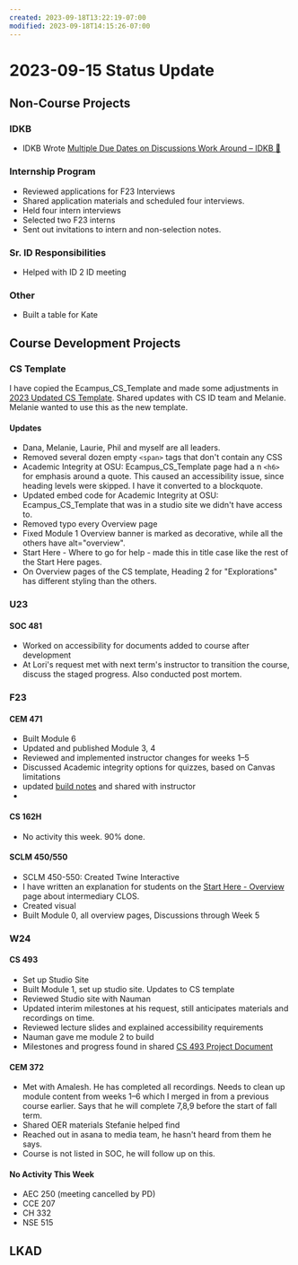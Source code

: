```yaml
---
created: 2023-09-18T13:22:19-07:00
modified: 2023-09-18T14:15:26-07:00
---
```


# 2023-09-15 Status Update

## Non-Course Projects

### IDKB

- IDKB Wrote [Multiple Due Dates on Discussions Work Around – IDKB 🦫](https://idkb.oregonstate.education/knowledge-base/multiple-due-dates-on-discussions-work-around/)

### Internship Program

- Reviewed applications for F23 Interviews
- Shared application materials and scheduled four interviews.
- Held four intern interviews
- Selected two F23 interns
- Sent out invitations to intern and non-selection notes.

### Sr. ID Responsibilities

- Helped with ID 2 ID meeting

### Other

- Built a table for Kate

## Course Development Projects

### CS Template

I have copied the Ecampus_CS_Template and made some adjustments in [2023 Updated CS Template](https://canvas.oregonstate.edu/courses/1963837). Shared updates with CS ID team and Melanie. Melanie wanted to use this as the new template.

#### Updates

- Dana, Melanie, Laurie, Phil and myself are all leaders.
- Removed several dozen empty `<span>` tags that don't contain any CSS
- Academic Integrity at OSU: Ecampus_CS_Template page had a n `<h6>` for emphasis around a quote. This caused an accessibility issue, since heading levels were skipped. I have it converted to a blockquote.
- Updated embed code for Academic Integrity at OSU: Ecampus_CS_Template that was in a studio site we didn't have access to.
- Removed typo every Overview page
- Fixed Module 1 Overview banner is marked as decorative, while all the others have alt="overview".
- Start Here - Where to go for help - made this in title case like the rest of the Start Here pages.
- On Overview pages of the CS template, Heading 2 for "Explorations" has different styling than the others.

### U23

#### SOC 481

- Worked on accessibility for documents added to course after development
- At Lori's request met with next term's instructor to transition the course, discuss the staged progress. Also conducted post mortem.

### F23

#### CEM 471

- Built Module 6
- Updated and published Module 3, 4
- Reviewed and implemented instructor changes for weeks 1–5
- Discussed Academic integrity options for quizzes, based on Canvas limitations
- updated [build notes](https://oregonstate.box.com/s/t8uz5m6xdmr65biom2dorpaz7rlhlreq) and shared with instructor
-

#### CS 162H

- No activity this week. 90% done.

#### SCLM 450/550

- SCLM 450-550: Created Twine Interactive
- I have written an explanation for students on the [Start Here - Overview](https://canvas.oregonstate.edu/courses/1953372/pages/start-here-overview?module_item_id=23362124) page about intermediary CLOS.
- Created visual
- Built Module 0, all overview pages, Discussions through Week 5

### W24

#### CS 493

- Set up Studio Site
- Built Module 1, set up studio site. Updates to CS template
- Reviewed Studio site with Nauman
- Updated interim milestones at his request, still anticipates materials and recordings on time.
- Reviewed lecture slides and explained accessibility requirements
- Nauman gave me module 2 to build
- Milestones and progress found in shared [CS 493 Project Document](https://oregonstate.box.com/s/wxxw78ujw1mw7mkq0piyimh6fx89cxqa)

#### CEM 372

- Met with Amalesh. He has completed all recordings. Needs to clean up module content from weeks 1–6 which I merged in from a previous course earlier. Says that he will complete 7,8,9 before the start of fall term.
- Shared OER materials Stefanie helped find
- Reached out in asana to media team, he hasn't heard from them he says.
- Course is not listed in SOC, he will follow up on this.

#### No Activity This Week

- AEC 250 (meeting cancelled by PD)
- CCE 207
- CH 332
- NSE 515

## LKAD
